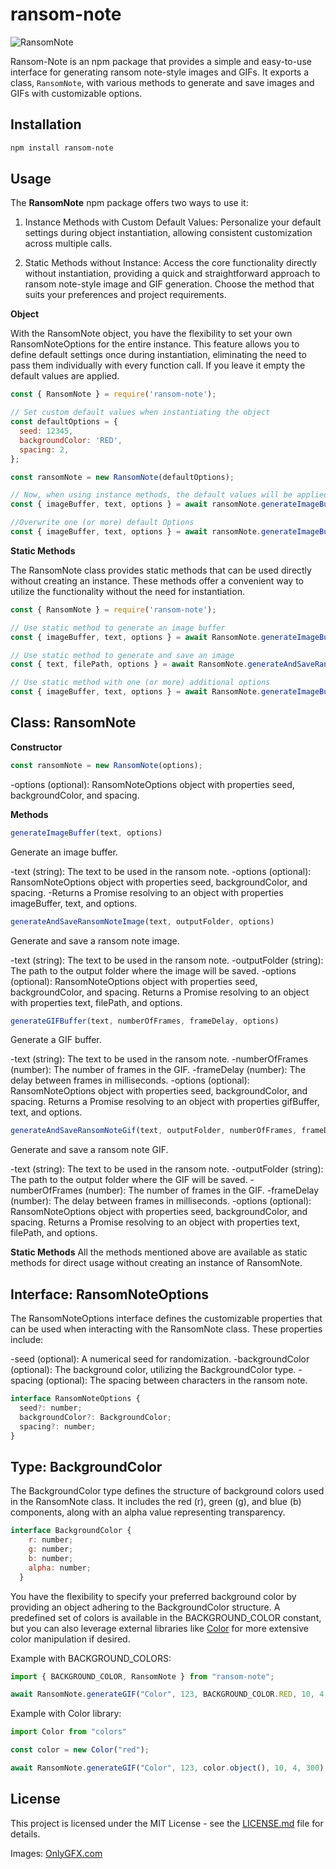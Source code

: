 # ransom-note

![RansomNote](https://github.com/EliaRitzmann/ransom-note/assets/69593308/a9e73129-2c2b-4e49-8765-7a15f882c859)


Ransom-Note is an npm package that provides a simple and easy-to-use interface for generating ransom note-style images and GIFs. It exports a class, `RansomNote`, with various methods to generate and save images and GIFs with customizable options.

## Installation

```sh
npm install ransom-note
```

## Usage

The **RansomNote** npm package offers two ways to use it:

1. Instance Methods with Custom Default Values: Personalize your default settings during object instantiation, allowing consistent customization across multiple calls.

2. Static Methods without Instance: Access the core functionality directly without instantiation, providing a quick and straightforward approach to ransom note-style image and GIF generation. Choose the method that suits your preferences and project requirements.

**Object**

With the RansomNote object, you have the flexibility to set your own RansomNoteOptions for the entire instance. This feature allows you to define default settings once during instantiation, eliminating the need to pass them individually with every function call. If you leave it empty the default values are applied.
```javascript
const { RansomNote } = require('ransom-note');

// Set custom default values when instantiating the object
const defaultOptions = {
  seed: 12345,
  backgroundColor: 'RED',
  spacing: 2,
};

const ransomNote = new RansomNote(defaultOptions);

// Now, when using instance methods, the default values will be applied
const { imageBuffer, text, options } = await ransomNote.generateImageBuffer('Your text here');

//Overwrite one (or more) default Options
const { imageBuffer, text, options } = await ransomNote.generateImageBuffer('Your text here', {seed: 123, backgroundColor: BACKGROUNDCOLOR.RED, spacing: 30});
```

**Static Methods**

The RansomNote class provides static methods that can be used directly without creating an instance. These methods offer a convenient way to utilize the functionality without the need for instantiation.

```javascript
const { RansomNote } = require('ransom-note');

// Use static method to generate an image buffer
const { imageBuffer, text, options } = await RansomNote.generateImageBuffer('Your text here');

// Use static method to generate and save an image
const { text, filePath, options } = await RansomNote.generateAndSaveRansomNoteImage('Your text here', '/path/to/output/folder');

// Use static method with one (or more) additional options
const { imageBuffer, text, options } = await RansomNote.generateImageBuffer('Your text here', {spacing: 2});
```


## Class: RansomNote

**Constructor**

```javascript
const ransomNote = new RansomNote(options);
```

-options (optional): RansomNoteOptions object with properties seed, backgroundColor, and spacing.


**Methods**

```javascript
generateImageBuffer(text, options)
```

Generate an image buffer.

-text (string): The text to be used in the ransom note.
-options (optional): RansomNoteOptions object with properties seed, backgroundColor, and spacing.
-Returns a Promise resolving to an object with properties imageBuffer, text, and options.

```javascript
generateAndSaveRansomNoteImage(text, outputFolder, options)
```

Generate and save a ransom note image.

-text (string): The text to be used in the ransom note.
-outputFolder (string): The path to the output folder where the image will be saved.
-options (optional): RansomNoteOptions object with properties seed, backgroundColor, and spacing.
Returns a Promise resolving to an object with properties text, filePath, and options.

```javascript
generateGIFBuffer(text, numberOfFrames, frameDelay, options)
```

Generate a GIF buffer.

-text (string): The text to be used in the ransom note.
-numberOfFrames (number): The number of frames in the GIF.
-frameDelay (number): The delay between frames in milliseconds.
-options (optional): RansomNoteOptions object with properties seed, backgroundColor, and spacing.
Returns a Promise resolving to an object with properties gifBuffer, text, and options.

```javascript
generateAndSaveRansomNoteGif(text, outputFolder, numberOfFrames, frameDelay, options)
```
Generate and save a ransom note GIF.

-text (string): The text to be used in the ransom note.
-outputFolder (string): The path to the output folder where the GIF will be saved.
-numberOfFrames (number): The number of frames in the GIF.
-frameDelay (number): The delay between frames in milliseconds.
-options (optional): RansomNoteOptions object with properties seed, backgroundColor, and spacing.
Returns a Promise resolving to an object with properties text, filePath, and options.

**Static Methods**
All the methods mentioned above are available as static methods for direct usage without creating an instance of RansomNote.

## Interface: RansomNoteOptions

The RansomNoteOptions interface defines the customizable properties that can be used when interacting with the RansomNote class. These properties include:

-seed (optional): A numerical seed for randomization.
-backgroundColor (optional): The background color, utilizing the BackgroundColor type.
-spacing (optional): The spacing between characters in the ransom note.

```javascript
interface RansomNoteOptions {
  seed?: number;
  backgroundColor?: BackgroundColor;
  spacing?: number;
}
```

## Type: BackgroundColor

The BackgroundColor type defines the structure of background colors used in the RansomNote class. It includes the red (r), green (g), and blue (b) components, along with an alpha value representing transparency.

```javascript
interface BackgroundColor {
    r: number;
    g: number;
    b: number;
    alpha: number;
  }
```

You have the flexibility to specify your preferred background color by providing an object adhering to the BackgroundColor structure. A predefined set of colors is available in the BACKGROUND_COLOR constant, but you can also leverage external libraries like [Color](https://www.npmjs.com/package/color) for more extensive color manipulation if desired.

Example with BACKGROUND_COLORS:

```javascript
import { BACKGROUND_COLOR, RansomNote } from "ransom-note";

await RansomNote.generateGIF("Color", 123, BACKGROUND_COLOR.RED, 10, 4, 300);
```


Example with Color library:

```javascript
import Color from "colors"

const color = new Color("red");

await RansomNote.generateGIF("Color", 123, color.object(), 10, 4, 300);
```

## License
This project is licensed under the MIT License - see the [LICENSE.md](LICENSE.md) file for details.

Images: [OnlyGFX.com](https://www.onlygfx.com/130-newspaper-and-magazine-cutout-letters-png-transparent/)
